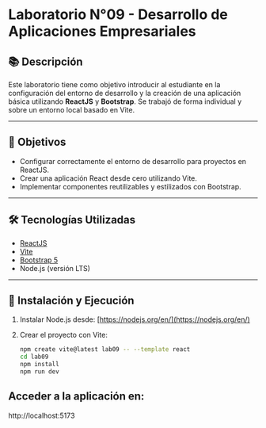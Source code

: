 # Laboratorio N°09 - Desarrollo de Aplicaciones Empresariales

## 📚 Descripción

Este laboratorio tiene como objetivo introducir al estudiante en la configuración del entorno de desarrollo y la creación de una aplicación básica utilizando **ReactJS** y **Bootstrap**. Se trabajó de forma individual y sobre un entorno local basado en Vite.

---

## 🎯 Objetivos

- Configurar correctamente el entorno de desarrollo para proyectos en ReactJS.
- Crear una aplicación React desde cero utilizando Vite.
- Implementar componentes reutilizables y estilizados con Bootstrap.

---

## 🛠️ Tecnologías Utilizadas

- [ReactJS](https://reactjs.org/)
- [Vite](https://vitejs.dev/)
- [Bootstrap 5](https://getbootstrap.com/)
- Node.js (versión LTS)

---

## 🚀 Instalación y Ejecución

1. Instalar Node.js desde: [https://nodejs.org/en/](https://nodejs.org/en/)
2. Crear el proyecto con Vite:

   ```bash
   npm create vite@latest lab09 -- --template react
   cd lab09
   npm install
   npm run dev
   
## Acceder a la aplicación en: 

http://localhost:5173
